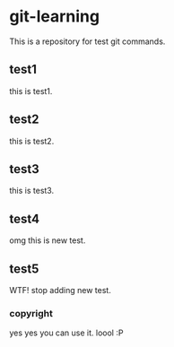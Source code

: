 # git-learning
This is a repository for test git commands.

## test1
this is test1.

## test2
this is test2.

## test3
this is test3.

## test4
omg this is new test.

## test5
WTF! stop adding new test.

### copyright
yes yes you can use it.
loool :P